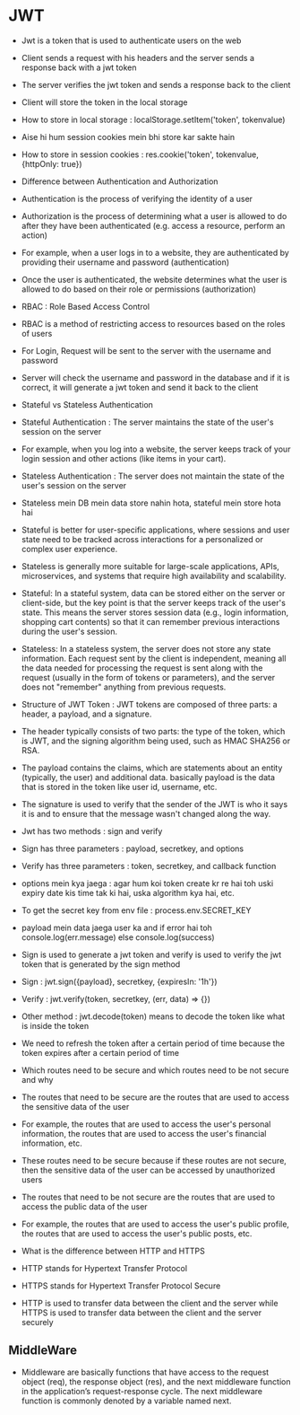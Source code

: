 # JWT

-   Jwt is a token that is used to authenticate users on the web
-   Client sends a request with his headers and the server sends a response back with a jwt token
-   The server verifies the jwt token and sends a response back to the client
-   Client will store the token in the local storage
-   How to store in local storage : localStorage.setItem('token', tokenvalue)
-   Aise hi hum session cookies mein bhi store kar sakte hain
-   How to store in session cookies : res.cookie('token', tokenvalue, {httpOnly: true})
-   Difference between Authentication and Authorization
-   Authentication is the process of verifying the identity of a user
-   Authorization is the process of determining what a user is allowed to do after they have been authenticated (e.g. access a resource, perform an action)
-   For example, when a user logs in to a website, they are authenticated by providing their username and password (authentication)
-   Once the user is authenticated, the website determines what the user is allowed to do based on their role or permissions (authorization)
-   RBAC : Role Based Access Control
-   RBAC is a method of restricting access to resources based on the roles of users
-   For Login, Request will be sent to the server with the username and password
-   Server will check the username and password in the database and if it is correct, it will generate a jwt token and send it back to the client
-   Stateful vs Stateless Authentication
-   Stateful Authentication : The server maintains the state of the user's session on the server
-   For example, when you log into a website, the server keeps track of your login session and other actions (like items in your cart).
-   Stateless Authentication : The server does not maintain the state of the user's session on the server
-   Stateless mein DB mein data store nahin hota, stateful mein store hota hai
-   Stateful is better for user-specific applications, where sessions and user state need to be tracked across interactions for a personalized or complex user experience.
-   Stateless is generally more suitable for large-scale applications, APIs, microservices, and systems that require high availability and scalability.
-   Stateful: In a stateful system, data can be stored either on the server or client-side, but the key point is that the server keeps track of the user's state. This means the server stores session data (e.g., login information, shopping cart contents) so that it can remember previous interactions during the user's session.
-   Stateless: In a stateless system, the server does not store any state information. Each request sent by the client is independent, meaning all the data needed for processing the request is sent along with the request (usually in the form of tokens or parameters), and the server does not "remember" anything from previous requests.
-   Structure of JWT Token : JWT tokens are composed of three parts: a header, a payload, and a signature.
-   The header typically consists of two parts: the type of the token, which is JWT, and the signing algorithm being used, such as HMAC SHA256 or RSA.
-   The payload contains the claims, which are statements about an entity (typically, the user) and additional data. basically payload is the data that is stored in the token like user id, username, etc.
-   The signature is used to verify that the sender of the JWT is who it says it is and to ensure that the message wasn't changed along the way.

-   Jwt has two methods : sign and verify

-   Sign has three parameters : payload, secretkey, and options
-   Verify has three parameters : token, secretkey, and callback function
-   options mein kya jaega : agar hum koi token create kr re hai toh uski expiry date kis time tak ki hai, uska algorithm kya hai, etc.
-   To get the secret key from env file : process.env.SECRET_KEY
-   payload mein data jaega user ka and if error hai toh console.log(err.message) else console.log(success)
-   Sign is used to generate a jwt token and verify is used to verify the jwt token that is generated by the sign method
-   Sign : jwt.sign({payload}, secretkey, {expiresIn: '1h'})
-   Verify : jwt.verify(token, secretkey, (err, data) => {})
-   Other method : jwt.decode(token) means to decode the token like what is inside the token
-   We need to refresh the token after a certain period of time because the token expires after a certain period of time

-   Which routes need to be secure and which routes need to be not secure and why
-   The routes that need to be secure are the routes that are used to access the sensitive data of the user
-   For example, the routes that are used to access the user's personal information, the routes that are used to access the user's financial information, etc.
-   These routes need to be secure because if these routes are not secure, then the sensitive data of the user can be accessed by unauthorized users
-   The routes that need to be not secure are the routes that are used to access the public data of the user
-   For example, the routes that are used to access the user's public profile, the routes that are used to access the user's public posts, etc.

-   What is the difference between HTTP and HTTPS

-   HTTP stands for Hypertext Transfer Protocol
-   HTTPS stands for Hypertext Transfer Protocol Secure
-   HTTP is used to transfer data between the client and the server while HTTPS is used to transfer data between the client and the server securely

## MiddleWare

-   Middleware are basically functions that have access to the request object (req), the response object (res), and the next middleware function in the application’s request-response cycle. The next middleware function is commonly denoted by a variable named next.
